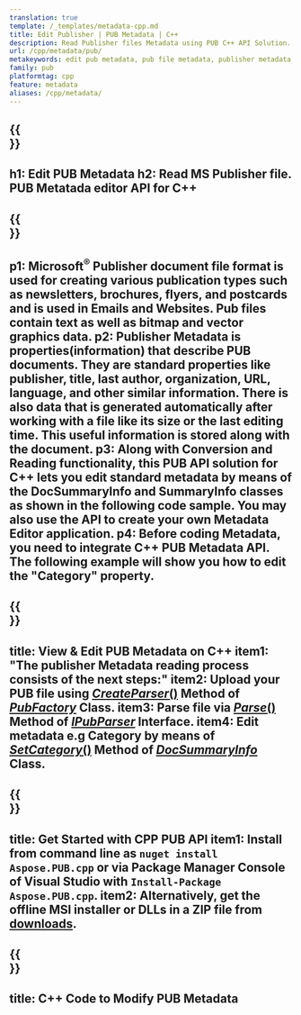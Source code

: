 ```yaml
---
translation: true
template: /_templates/metadata-cpp.md
title: Edit Publisher | PUB Metadata | C++
description: Read Publisher files Metadata using PUB C++ API Solution.  On-premise C++ API gives you access to SummaryInfo and DocSummaryInfo properties.
url: /cpp/metadata/pub/
metakeywords: edit pub metadata, pub file metadata, publisher metadata editor, read pub file metadata, read pub metadata
family: pub
platformtag: cpp
feature: metadata
aliases: /cpp/metadata/
---
```


{{<section banner>}}
---
h1: Edit PUB Metadata
h2: Read MS Publisher file. PUB Metatada editor API for C++
---

{{<section overview>}}
---
p1: Microsoft<sup>&reg;</sup> Publisher document file format is used for creating various publication types such as newsletters, brochures, flyers, and postcards and is used in Emails and Websites. Pub files contain text as well as bitmap and vector graphics data.
p2: Publisher Metadata is properties(information) that describe PUB documents. They are standard properties like publisher, title, last author, organization, URL, language, and other similar information. There is also data that is generated automatically after working with a file like its size or the last editing time. This useful information is stored along with the document. 
p3: Along with Conversion and Reading functionality, this PUB API solution for C++ lets you edit standard metadata by means of the DocSummaryInfo and SummaryInfo classes as shown in the following code sample. You may also use the API to create your own Metadata Editor application.
p4: Before coding Metadata, you need to integrate C++ PUB Metadata API. The following example will show you how to edit the "Category" property.
---

{{<section feature1>}}
---
title: View & Edit PUB Metadata on C++
item1: "The publisher Metadata reading process consists of the next steps:"
item2: Upload your PUB file using [*CreateParser*()](https://reference.aspose.com/pub/cpp/class/aspose.pub.pub_factory#a88c04c4c35d45ee8febc7e1554d03c4b) Method of [*PubFactory*](https://reference.aspose.com/pub/cpp/class/aspose.pub.pub_factory) Class.
item3: Parse file via [*Parse*()](https://reference.aspose.com/pub/cpp/class/aspose.pub.i_pub_parser#ae9fc7043f382a5b4a7b694f0fe477915) Method of [*IPubParser*](https://reference.aspose.com/pub/cpp/class/aspose.pub.i_pub_parser) Interface.
item4: Edit metadata e.g Category by means of [*SetCategory*()](https://reference.aspose.com/pub/cpp/class/aspose.pub.doc_summary_info#a2e023fe8e8ecd0bf03bb6c9d561f8fec) Method of [*DocSummaryInfo*](https://reference.aspose.com/pub/cpp/class/aspose.pub.doc_summary_info) Class.
---

{{<section feature2>}}
---
title: Get Started with CPP PUB API
item1: Install from command line as ```nuget install Aspose.PUB.cpp``` or via Package Manager Console of Visual Studio with ```Install-Package Aspose.PUB.cpp```.
item2: Alternatively, get the offline MSI installer or DLLs in a ZIP file from [downloads](https://releases.aspose.com/pub/cpp).
---

{{<section codeexample>}}
---
title: C++ Code to Modify PUB Metadata
---
